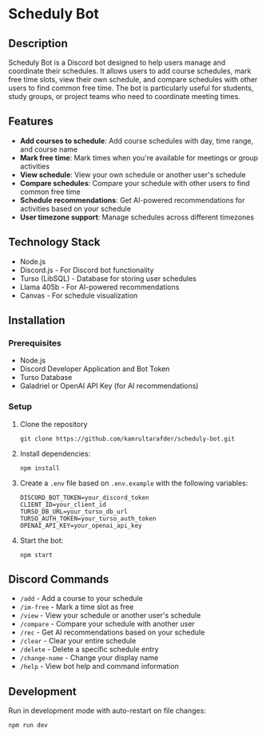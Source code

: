 # Scheduly Bot

## Description
Scheduly Bot is a Discord bot designed to help users manage and coordinate their schedules. It allows users to add course schedules, mark free time slots, view their own schedule, and compare schedules with other users to find common free time. The bot is particularly useful for students, study groups, or project teams who need to coordinate meeting times.

## Features
- **Add courses to schedule**: Add course schedules with day, time range, and course name
- **Mark free time**: Mark times when you're available for meetings or group activities
- **View schedule**: View your own schedule or another user's schedule
- **Compare schedules**: Compare your schedule with other users to find common free time
- **Schedule recommendations**: Get AI-powered recommendations for activities based on your schedule
- **User timezone support**: Manage schedules across different timezones

## Technology Stack
- Node.js
- Discord.js - For Discord bot functionality
- Turso (LibSQL) - Database for storing user schedules
- Llama 405b - For AI-powered recommendations
- Canvas - For schedule visualization

## Installation

### Prerequisites
- Node.js
- Discord Developer Application and Bot Token
- Turso Database
- Galadriel or OpenAI API Key (for AI recommendations)

### Setup
1. Clone the repository
   ```
   git clone https://github.com/kamrultarafder/scheduly-bot.git
   ```
2. Install dependencies:
   ```
   npm install
   ```
3. Create a `.env` file based on `.env.example` with the following variables:
   ```
   DISCORD_BOT_TOKEN=your_discord_token
   CLIENT_ID=your_client_id
   TURSO_DB_URL=your_turso_db_url
   TURSO_AUTH_TOKEN=your_turso_auth_token
   OPENAI_API_KEY=your_openai_api_key
   ```
4. Start the bot:
   ```
   npm start
   ```

## Discord Commands
- `/add` - Add a course to your schedule
- `/im-free` - Mark a time slot as free
- `/view` - View your schedule or another user's schedule
- `/compare` - Compare your schedule with another user
- `/rec` - Get AI recommendations based on your schedule
- `/clear` - Clear your entire schedule
- `/delete` - Delete a specific schedule entry
- `/change-name` - Change your display name
- `/help` - View bot help and command information

## Development
Run in development mode with auto-restart on file changes:
```
npm run dev
```
